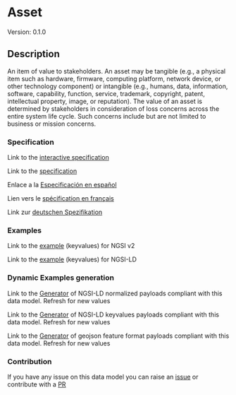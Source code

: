 # Asset
Version: 0.1.0

## Description 

An item of value to stakeholders. An asset may be tangible (e.g., a physical item such as hardware, firmware, computing platform, network device, or other technology component) or intangible (e.g., humans, data, information, software, capability, function, service, trademark, copyright, patent, intellectual property, image, or reputation). The value of an asset is determined by stakeholders in consideration of loss concerns across the entire system life cycle. Such concerns include but are not limited to business or mission concerns.
### Specification

Link to the [interactive specification](https://swagger.lab.fiware.org/?url=https://github.com/smart-data-models/dataModel.RiskManagement/blob/master/Asset/swagger.yaml)

Link to the [specification](https://github.com/smart-data-models/dataModel.RiskManagement/blob/master/Asset/doc/spec.md)

Enlace a la [Especificación en español](https://github.com/smart-data-models/dataModel.RiskManagement/blob/master/Asset/doc/spec_ES.md)

Lien vers le [spécification en français](https://github.com/smart-data-models/dataModel.RiskManagement/blob/master/Asset/doc/spec_FR.md)

Link zur [deutschen Spezifikation](https://github.com/smart-data-models/dataModel.RiskManagement/blob/master/Asset/doc/spec_DE.md)
### Examples

Link to the [example](https://github.com/smart-data-models/dataModel.RiskManagement/blob/master/Asset/examples/example.json) (keyvalues) for NGSI v2

Link to the [example](https://github.com/smart-data-models/dataModel.RiskManagement/blob/master/Asset/examples/example.jsonld) (keyvalues) for NGSI-LD
### Dynamic Examples generation

Link to the [Generator](https://smartdatamodels.org/extra/ngsi-ld_generator.php?schemaUrl=https://raw.githubusercontent.com/smart-data-models/dataModel.RiskManagement/master/Asset/schema.json&email=info@smartdatamodels.org) of NGSI-LD normalized payloads compliant with this data model. Refresh for new values

Link to the [Generator](https://smartdatamodels.org/extra/ngsi-ld_generator_keyvalues.php?schemaUrl=https://raw.githubusercontent.com/smart-data-models/dataModel.RiskManagement/master/Asset/schema.json&email=info@smartdatamodels.org) of NGSI-LD keyvalues payloads compliant with this data model. Refresh for new values

Link to the [Generator](https://smartdatamodels.org/extra/geojson_features_generator_v1.0.php?schemaUrl=https://raw.githubusercontent.com/smart-data-models/dataModel.RiskManagement/master/Asset/schema.json&email=info@smartdatamodels.org) of geojson feature format payloads compliant with this data model. Refresh for new values
### Contribution

 If you have any issue on this data model you can raise an [issue](https://github.com/smart-data-models/dataModel.RiskManagement/issues)  or contribute with a [PR](https://github.com/smart-data-models/dataModel.RiskManagement/pulls)